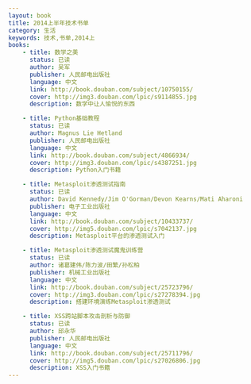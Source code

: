 ```yaml
---
layout: book
title: 2014上半年技术书单
category: 生活
keywords: 技术,书单,2014上
books: 
    - title: 数学之美
      status: 已读
      author: 吴军
      publisher: 人民邮电出版社
      language: 中文
      link: http://book.douban.com/subject/10750155/
      cover: http://img3.douban.com/lpic/s9114855.jpg
      description: 数学中让人愉悦的东西

    - title: Python基础教程
      status: 已读
      author: Magnus Lie Hetland
      publisher: 人民邮电出版社
      language: 中文
      link: http://book.douban.com/subject/4866934/
      cover: http://img3.douban.com/lpic/s4387251.jpg
      description: Python入门书籍

    - title: Metasploit渗透测试指南
      status: 已读
      author: David Kennedy/Jim O'Gorman/Devon Kearns/Mati Aharoni 
      publisher: 电子工业出版社
      language: 中文
      link: http://book.douban.com/subject/10433737/
      cover: http://img5.douban.com/lpic/s7042137.jpg
      description: Metasploit平台的渗透测试入门

    - title: Metasploit渗透测试魔鬼训练营
      status: 已读
      author: 诸葛建伟/陈力波/田繁/孙松柏
      publisher: 机械工业出版社
      language: 中文
      link: http://book.douban.com/subject/25723796/
      cover: http://img3.douban.com/lpic/s27278394.jpg
      description: 搭建环境演练Metasploit渗透测试

    - title: XSS跨站脚本攻击剖析与防御
      status: 已读
      author: 邱永华
      publisher: 人民邮电出版社
      language: 中文
      link: http://book.douban.com/subject/25711796/
      cover: http://img5.douban.com/lpic/s27026806.jpg
      description: XSS入门书籍
---
```

